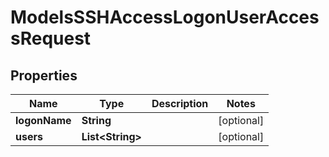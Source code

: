 

# ModelsSSHAccessLogonUserAccessRequest


## Properties

| Name | Type | Description | Notes |
|------------ | ------------- | ------------- | -------------|
|**logonName** | **String** |  |  [optional] |
|**users** | **List&lt;String&gt;** |  |  [optional] |



